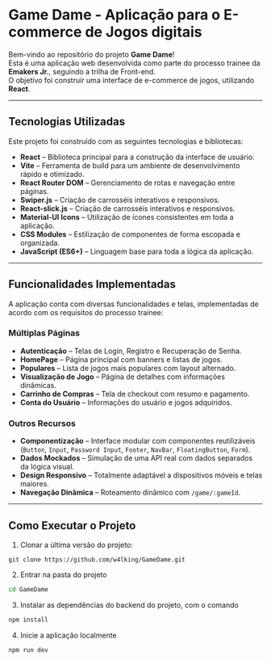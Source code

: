 # Game Dame - Aplicação para o E-commerce de Jogos digitais

Bem-vindo ao repositório do projeto **Game Dame**!  
Esta é uma aplicação web desenvolvida como parte do processo trainee da **Emakers Jr.**, seguindo a trilha de Front-end.  
O objetivo foi construir uma interface de e-commerce de jogos, utilizando **React**.

---

## Tecnologias Utilizadas
Este projeto foi construído com as seguintes tecnologias e bibliotecas:

- **React** – Biblioteca principal para a construção da interface de usuário.
- **Vite** – Ferramenta de build para um ambiente de desenvolvimento rápido e otimizado.
- **React Router DOM** – Gerenciamento de rotas e navegação entre páginas.
- **Swiper.js** – Criação de carrosséis interativos e responsivos.
- **React-slick.js** – Criação de carrosséis interativos e responsivos.
- **Material-UI Icons** – Utilização de ícones consistentes em toda a aplicação.
- **CSS Modules** – Estilização de componentes de forma escopada e organizada.
- **JavaScript (ES6+)** – Linguagem base para toda a lógica da aplicação.

---

## Funcionalidades Implementadas

A aplicação conta com diversas funcionalidades e telas, implementadas de acordo com os requisitos do processo trainee:



### Múltiplas Páginas

- **Autenticação** – Telas de Login, Registro e Recuperação de Senha.
- **HomePage** – Página principal com banners e listas de jogos.
- **Populares** – Lista de jogos mais populares com layout alternado.
- **Visualização de Jogo** – Página de detalhes com informações dinâmicas.
- **Carrinho de Compras** – Tela de checkout com resumo e pagamento.
- **Conta do Usuário** – Informações do usuário e jogos adquiridos.

### Outros Recursos

- **Componentização** – Interface modular com componentes reutilizáveis (`Button`, `Input`, `Password Input`, `Footer`, `NavBar`, `FloatingButton`, `Form`).
- **Dados Mockados** – Simulação de uma API real com dados separados da lógica visual.
- **Design Responsivo** – Totalmente adaptável a dispositivos móveis e telas maiores.
- **Navegação Dinâmica** – Roteamento dinâmico com `/game/:gameId`.

---

## Como Executar o Projeto

1. Clonar a última versão do projeto: 

```git clone https://github.com/w4lking/GameDame.git```

2. Entrar na pasta do projeto

```sh
cd GameDame
```

3. Instalar as dependências do backend do projeto, com o comando

```sh
npm install
```

4. Inicie a aplicação localmente

```sh
npm run dev
```


